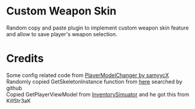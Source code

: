 # Custom Weapon Skin
Random copy and paste plugin to implement custom weapon skin feature and allow to save player's weapon selection.

# Credits
Some config related code from [PlayerModelChanger by samyycX](https://github.com/samyycX/CS2-PlayerModelChanger)  
Randomly copied GetSkeletonInstance function from [here](https://github.com/xpara97/cs2-WeaponPaints/blob/dc1b43f8ea3c196bb88efcb184f078eeba8f0a85/WeaponAction.cs#L311) searched by github   
Copied GetPlayerViewModel from [InventorySimuator](https://github.com/ianlucas/cs2-inventory-simulator-plugin/blob/b79965e43ecedbf30cac2aa5af7e7f4c44a3106f/source/InventorySimulator/InventorySimulator.hacks.cs#L16) and he got this from KillStr3aK